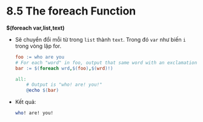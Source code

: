 # 8.5 The foreach Function

**$(foreach var,list,text)**
- Sẽ chuyển đổi mỗi từ trong `list` thành `text`. Trong đó `var` như biến `i` trong vòng lặp for.
    ```Makefile
    foo := who are you
    # For each "word" in foo, output that same word with an exclamation after
    bar := $(foreach wrd,$(foo),$(wrd)!)

    all:
        # Output is "who! are! you!"
        @echo $(bar)
    ```
- Kết quả: 
    ```Bash
    who! are! you!
    ```